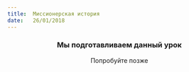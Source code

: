 ```yaml
---
title:  Миссионерская история
date:   26/01/2018
---
```


### <center>Мы подготавливаем данный урок</center>
<center>Попробуйте позже</center>